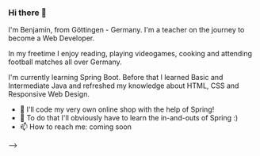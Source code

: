 ### Hi there 👋

I'm Benjamin, from Göttingen - Germany. I'm a teacher on the journey to become a Web Developer.

In my freetime I enjoy reading, playing videogames, cooking and attending football matches all over Germany.

I'm currently learning Spring Boot. Before that I learned Basic and Intermediate Java and refreshed my knowledge about HTML, CSS and Responsive Web Design.

- 🔭 I'll code my very own online shop with the help of Spring!
- 🌱 To do that I'll obviously have to learn the in-and-outs of Spring :)
- 📫 How to reach me: coming soon

-->
